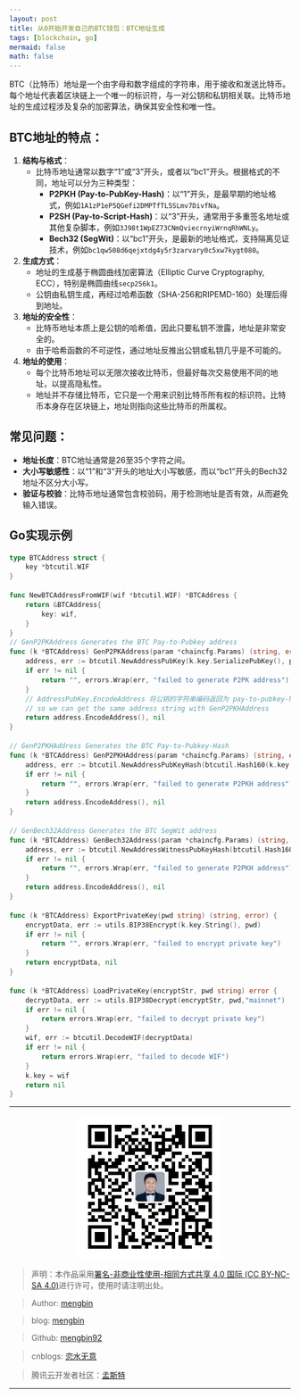 ```yaml
---
layout: post
title: 从0开始开发自己的BTC钱包：BTC地址生成
tags: [blockchain, go]
mermaid: false
math: false
---  
```


BTC（比特币）地址是一个由字母和数字组成的字符串，用于接收和发送比特币。每个地址代表着区块链上一个唯一的标识符，与一对公钥和私钥相关联。比特币地址的生成过程涉及复杂的加密算法，确保其安全性和唯一性。

## BTC地址的特点：

1. **结构与格式**：
   - 比特币地址通常以数字“1”或“3”开头，或者以“bc1”开头。根据格式的不同，地址可以分为三种类型：
     - **P2PKH (Pay-to-PubKey-Hash)**：以“1”开头，是最早期的地址格式，例如`1A1zP1eP5QGefi2DMPTfTL5SLmv7DivfNa`。
     - **P2SH (Pay-to-Script-Hash)**：以“3”开头，通常用于多重签名地址或其他复杂脚本，例如`3J98t1WpEZ73CNmQviecrnyiWrnqRhWNLy`。
     - **Bech32 (SegWit)**：以“bc1”开头，是最新的地址格式，支持隔离见证技术，例如`bc1qw508d6qejxtdg4y5r3zarvary0c5xw7kygt080`。
2. **生成方式**：
   - 地址的生成基于椭圆曲线加密算法（Elliptic Curve Cryptography, ECC），特别是椭圆曲线`secp256k1`。
   - 公钥由私钥生成，再经过哈希函数（SHA-256和RIPEMD-160）处理后得到地址。
3. **地址的安全性**：
   - 比特币地址本质上是公钥的哈希值，因此只要私钥不泄露，地址是非常安全的。
   - 由于哈希函数的不可逆性，通过地址反推出公钥或私钥几乎是不可能的。
4. **地址的使用**：
   - 每个比特币地址可以无限次接收比特币，但最好每次交易使用不同的地址，以提高隐私性。
   - 地址并不存储比特币，它只是一个用来识别比特币所有权的标识符。比特币本身存在区块链上，地址则指向这些比特币的所属权。

## 常见问题：

- **地址长度**：BTC地址通常是26至35个字符之间。
- **大小写敏感性**：以“1”和“3”开头的地址大小写敏感，而以“bc1”开头的Bech32地址不区分大小写。
- **验证与校验**：比特币地址通常包含校验码，用于检测地址是否有效，从而避免输入错误。

## Go实现示例  

```go
type BTCAddress struct {
	key *btcutil.WIF
}

func NewBTCAddressFromWIF(wif *btcutil.WIF) *BTCAddress {
	return &BTCAddress{
		key: wif,
	}
}
// GenP2PKAddress Generates the BTC Pay-to-Pubkey address
func (k *BTCAddress) GenP2PKAddress(param *chaincfg.Params) (string, error) {
	address, err := btcutil.NewAddressPubKey(k.key.SerializePubKey(), param)
	if err != nil {
		return "", errors.Wrap(err, "failed to generate P2PK address")
	}
	// AddressPubKey.EncodeAddress 将公钥的字符串编码返回为 pay-to-pubkey-hash
	// so we can get the same address string with GenP2PKHAddress
	return address.EncodeAddress(), nil
}

// GenP2PKHAddress Generates the BTC Pay-to-Pubkey-Hash
func (k *BTCAddress) GenP2PKHAddress(param *chaincfg.Params) (string, error) {
	address, err := btcutil.NewAddressPubKeyHash(btcutil.Hash160(k.key.SerializePubKey()), param)
	if err != nil {
		return "", errors.Wrap(err, "failed to generate P2PKH address")
	}
	return address.EncodeAddress(), nil
}

// GenBech32Address Generates the BTC SegWit address
func (k *BTCAddress) GenBech32Address(param *chaincfg.Params) (string, error) {
	address, err := btcutil.NewAddressWitnessPubKeyHash(btcutil.Hash160(k.key.SerializePubKey()), param)
	if err != nil {
		return "", errors.Wrap(err, "failed to generate P2PKH address")
	}
	return address.EncodeAddress(), nil
}

func (k *BTCAddress) ExportPrivateKey(pwd string) (string, error) {
	encryptData, err := utils.BIP38Encrypt(k.key.String(), pwd)
	if err != nil {
		return "", errors.Wrap(err, "failed to encrypt private key")
	}
	return encryptData, nil
}

func (k *BTCAddress) LoadPrivateKey(encryptStr, pwd string) error {
	decryptData, err := utils.BIP38Decrypt(encryptStr, pwd,"mainnet")
	if err != nil {
		return errors.Wrap(err, "failed to decrypt private key")
	}
	wif, err := btcutil.DecodeWIF(decryptData)
	if err != nil {
		return errors.Wrap(err, "failed to decode WIF")
	}
	k.key = wif
	return nil
}
```  

---

<div align="center">
  <img src="../img/qrcode_wechat.jpg" alt="孟斯特">
</div>

> 声明：本作品采用[署名-非商业性使用-相同方式共享 4.0 国际 (CC BY-NC-SA 4.0)](https://creativecommons.org/licenses/by-nc-sa/4.0/deed.zh)进行许可，使用时请注明出处。  

> Author: [mengbin](mengbin1992@outlook.com)  

> blog: [mengbin](https://mengbin.top)  

> Github: [mengbin92](https://mengbin92.github.io/)  

> cnblogs: [恋水无意](https://www.cnblogs.com/lianshuiwuyi/)  

> 腾讯云开发者社区：[孟斯特](https://cloud.tencent.com/developer/user/6649301)  

---
